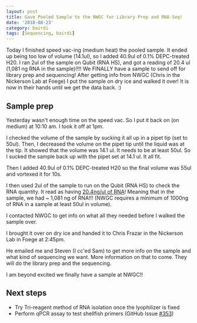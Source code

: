 ```yaml
---
layout: post
title: Gave Pooled Sample to the NWGC for Library Prep and RNA-Seq!
date: '2018-08-23'
category: bairdi
tags: [Sequencing, bairdi]
---
```

Today I finished speed vac-ing (medium heat) the pooled sample. It ended up being too low of volume (14.1ul), so I added 40.9ul of 0.1% DEPC-treated H20. I ran 2ul of the sample on Qubit (RNA HS), and got a reading of 20.4 ul (1,081 ng RNA in the sample)!!!! We FINALLY have a sample to send off for library prep and sequencing! After getting info from NWGC (Chris in the Nickerson Lab at Foege) I put the sample on dry ice and walked it over! It is now in their hands until we get the data back. :) 

## Sample prep
Yesterday wasn't enough time on the speed vac. So I put it back on (on medium) at 10:10 am. I took it off at 1pm. 

I checked the volume of the sample by sucking it all up in a pipet tip (set to 50ul). Then, I decreased the volume on the pipet tip until the liquid was at the tip. It showed that the volume was 14.1 ul. It needs to be at least 50ul. So I sucked the sample back up with the pipet set at 14.1 ul. It all fit. 

Then I added 40.9ul of 0.1% DEPC-treated H20 so the final volume was 55ul and vortexed it for 10s.  

I then used 2ul of the sample to run on the Qubit (RNA HS) to check the RNA quantity. It read as having [20.4ng/ul of RNA](http://owl.fish.washington.edu/scaphapoda/grace/Crab-project/Qubit/QubitData_2018-08-23_13-31-36.csv)! Meaning that in the sample, we had ~ 1,081 ng of RNA!!! (NWGC requires a minimum of 1000ng of RNA in a sample at least 50ul in volume).

I contacted NWGC to get info on what all they needed before I walked the sample over.

I brought it over on dry ice and handed it to Chris Frazar in the Nickerson Lab in Foege at 2:45pm. 

He emailed me and Steven (I cc'ed Sam) to get more info on the sample and what kind of sequencing we want. More information on that to come. They will do the library prep and the sequencing. 

I am beyond excited we finally have a sample at NWGC!! 

## Next steps
- Try Tri-reagent method of RNA isolation once the lyophilizer is fixed
- Perform qPCR assay to test shellfish primers (GitHub Issue [#353](https://github.com/RobertsLab/resources/issues/353))


